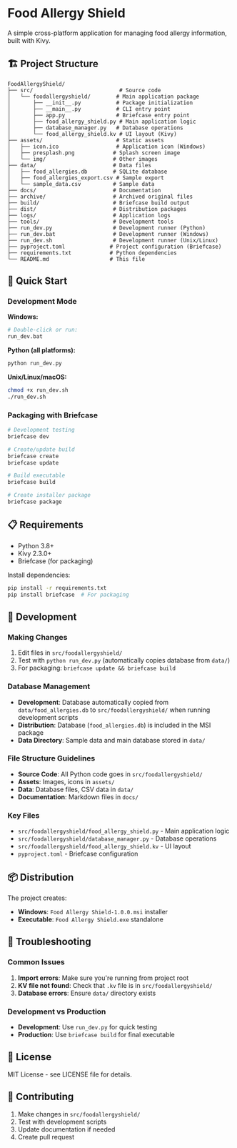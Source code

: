 # Food Allergy Shield

A simple cross-platform application for managing food allergy information, built with Kivy.

## 🏗️ Project Structure

```
FoodAllergyShield/
├── src/                           # Source code
│   └── foodallergyshield/        # Main application package
│       ├── __init__.py           # Package initialization
│       ├── __main__.py           # CLI entry point
│       ├── app.py                # Briefcase entry point
│       ├── food_allergy_shield.py # Main application logic
│       ├── database_manager.py   # Database operations
│       └── food_allergy_shield.kv # UI layout (Kivy)
├── assets/                       # Static assets
│   ├── icon.ico                  # Application icon (Windows)
│   ├── presplash.png            # Splash screen image
│   └── img/                     # Other images
├── data/                        # Data files
│   ├── food_allergies.db        # SQLite database
│   ├── food_allergies_export.csv # Sample export
│   └── sample_data.csv          # Sample data
├── docs/                        # Documentation
├── archive/                     # Archived original files
├── build/                       # Briefcase build output
├── dist/                        # Distribution packages
├── logs/                        # Application logs
├── tools/                       # Development tools
├── run_dev.py                   # Development runner (Python)
├── run_dev.bat                  # Development runner (Windows)
├── run_dev.sh                   # Development runner (Unix/Linux)
├── pyproject.toml              # Project configuration (Briefcase)
├── requirements.txt            # Python dependencies
└── README.md                   # This file
```

## 🚀 Quick Start

### Development Mode

**Windows:**
```bash
# Double-click or run:
run_dev.bat
```

**Python (all platforms):**
```bash
python run_dev.py
```

**Unix/Linux/macOS:**
```bash
chmod +x run_dev.sh
./run_dev.sh
```

### Packaging with Briefcase

```bash
# Development testing
briefcase dev

# Create/update build
briefcase create
briefcase update

# Build executable
briefcase build

# Create installer package
briefcase package
```

## 📋 Requirements

- Python 3.8+
- Kivy 2.3.0+
- Briefcase (for packaging)

Install dependencies:
```bash
pip install -r requirements.txt
pip install briefcase  # For packaging
```

## 🔧 Development

### Making Changes

1. Edit files in `src/foodallergyshield/`
2. Test with `python run_dev.py` (automatically copies database from `data/`)
3. For packaging: `briefcase update && briefcase build`

### Database Management

- **Development**: Database automatically copied from `data/food_allergies.db` to `src/foodallergyshield/` when running development scripts
- **Distribution**: Database (`food_allergies.db`) is included in the MSI package
- **Data Directory**: Sample data and main database stored in `data/`

### File Structure Guidelines

- **Source Code**: All Python code goes in `src/foodallergyshield/`
- **Assets**: Images, icons in `assets/`
- **Data**: Database files, CSV data in `data/`
- **Documentation**: Markdown files in `docs/`

### Key Files

- `src/foodallergyshield/food_allergy_shield.py` - Main application logic
- `src/foodallergyshield/database_manager.py` - Database operations
- `src/foodallergyshield/food_allergy_shield.kv` - UI layout
- `pyproject.toml` - Briefcase configuration

## 📦 Distribution

The project creates:
- **Windows**: `Food Allergy Shield-1.0.0.msi` installer
- **Executable**: `Food Allergy Shield.exe` standalone

## 🐛 Troubleshooting

### Common Issues

1. **Import errors**: Make sure you're running from project root
2. **KV file not found**: Check that `.kv` file is in `src/foodallergyshield/`
3. **Database errors**: Ensure `data/` directory exists

### Development vs Production

- **Development**: Use `run_dev.py` for quick testing
- **Production**: Use `briefcase build` for final executable

## 📄 License

MIT License - see LICENSE file for details.

## 👥 Contributing

1. Make changes in `src/foodallergyshield/`
2. Test with development scripts
3. Update documentation if needed
4. Create pull request